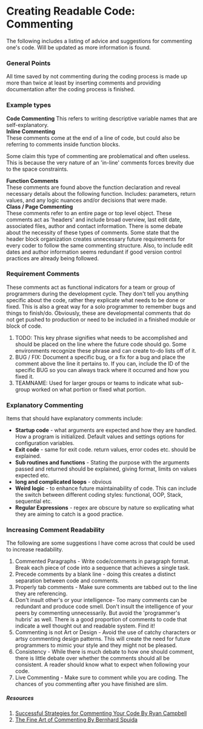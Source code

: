 # Creating Readable Code: Commenting
 The following includes a listing of advice and suggestions for commenting one's code.  Will be updated as more information is found.

### General Points

All time saved by not commenting during the coding process is made up more than twice at least by inserting comments and providing documentation after the coding process is finished.  

### Example types

**Code Commenting**
This refers to writing descriptive variable names that are self-explanatory.  
**Inline Commenting**  
These comments come at the end of a line of code, but could also be referring to comments inside function blocks.  

Some claim this type of commenting are problematical and often useless.  This is because the very nature of an 'in-line' comments forces brevity due to the space constraints.  

**Function Comments**  
These comments are found above the function declaration and reveal necessary details about the following function. Includes: parameters, return values, and any logic nuances and/or decisions that were made.  
**Class / Page Commenting**  
These comments refer to an entire page or top level object.  These comments act as 'headers' and include broad overview, last edit date, associated files, author and contact information.  There is some debate about the necessity of these types of comments.  Some state that the header block organization creates unnecessary future requirements for every coder to follow the same commenting structure.  Also, to include edit dates and author information seems redundant if good version control practices are already being followed.  

### Requirement Comments

These comments act as functional indicators for a team or group of programmers during the development cycle.  They don't tell you anything specific about the code, rather they explicate what needs to be done or fixed.  This is also a great way for a solo programmer to remember bugs and things to finish/do.  Obviously, these are developmental comments that do not get pushed to production or need to be included in a finished module or block of code.  
1. TODO: This key phrase signifies what needs to be accomplished and should be placed on the  line where the future code should go.  Some environments recognize these phrase and can create to-do lists off of it.  
2. BUG / FIX: Document a specific bug, or a fix for a bug and place the comment above the line it pertains to.  If you can, include the ID of the specific BUG so you can always track where it occurred and how you fixed it.  
3. TEAMNAME: Used for larger groups or teams to indicate what sub-group worked on what portion or fixed what portion.  

### Explanatory Commenting

Items that should have explanatory comments include:
* **Startup code** - what arguments are expected and how they are handled.  How a program is initialized.  Default values and settings options for configuration variables.  
* **Exit code** - same for exit code.  return values, error codes etc. should be explained.  
* **Sub routines and functions** -  Stating the purpose with the arguments passed and returned should be explained, giving format, limits on values expected etc.  
* **long and complicated loops** -  obvious
* **Weird logic** - to enhance future maintainability of code.  This can include the switch between different coding styles: functional, OOP, Stack, sequential etc.  
* **Regular Expressions** -  regex are obscure by nature so explicating what they are aiming to catch is a good practice.


### Increasing Comment Readability
The following are some suggestions I have come across that could be used to increase readability.  

1. Commented Paragraphs - Write code/comments in paragraph format.  Break each piece of code into a sequence that achieves a single task.  
2. Precede comments by a blank line - doing this creates a distinct separation between code and comments.  
3. Properly tab comments - Make sure comments are tabbed out to the line they are referencing.  
4. Don't insult other's or your intelligence- Too many comments can be redundant and produce code smell. Don't insult the intelligence of your peers by commenting unnecessarily.  But avoid the 'programmer's hubris' as well.  There is a good proportion of comments to code that indicate a well thought out and readable system.  Find it!
5. Commenting is not Art or Design - Avoid the use of catchy characters or artsy commenting design patterns.  This will create the need for future programmers to mimic your style and they might not be pleased.  
6. Consistency - While there is much debate to how one should comment, there is little debate over whether the comments should all be consistent.  A reader should know what to expect when following your code.
7. Live Commenting - Make sure to comment while you are coding.  The chances of you commenting after you have finished are slim.  


##### Resources
1. [Successful Strategies for Commenting Your Code By Ryan Campbell](http://particletree.com/features/successful-strategies-for-commenting-code/)
2. [The Fine Art of Commenting By Bernhard Spuida](http://www.icsharpcode.net/TechNotes/Commenting20020413.pdf)
